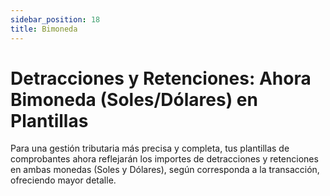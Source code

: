 ```yaml
---
sidebar_position: 18
title: Bimoneda
---
```


# Detracciones y Retenciones: Ahora Bimoneda (Soles/Dólares) en Plantillas

Para una gestión tributaria más precisa y completa, tus plantillas de comprobantes ahora reflejarán los importes de detracciones y retenciones en ambas monedas (Soles y Dólares), según corresponda a la transacción, ofreciendo mayor detalle. 